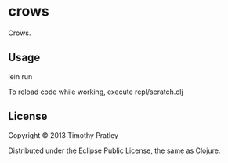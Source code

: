 # crows

Crows.

## Usage

lein run

To reload code while working, execute repl/scratch.clj

## License

Copyright © 2013 Timothy Pratley

Distributed under the Eclipse Public License, the same as Clojure.
